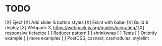 # TODO

 [X] Eject
 [X] Add slider & button styles
 [X] Eslint with babel
 [X] Build & deploy
 [X] Webpack 3, https://webpack.js.org/guides/migrating/
 [X] responsive tictactoe
 [ ] Reducer pattern
 [ ] shrinkwrap
 [ ] Tests
 [ ] Onionfy example
 [ ] more examples
 [ ] PostCSS, cssnext, cssmodules, stylelint